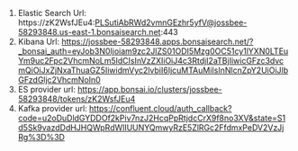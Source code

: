 1. Elastic Search Url: https://zK2WsfJEu4:PLSutiAbRWd2vmnGEzhr5yfV@jossbee-58293848.us-east-1.bonsaisearch.net:443
2. Kibana Url: https://jossbee-58293848.apps.bonsaisearch.net/?_bonsai_auth=eyJob3N0Ijoiam9zc2JlZS01ODI5Mzg0OC51cy1lYXN0LTEuYm9uc2Fpc2VhcmNoLm5ldCIsInVzZXIiOiJ4c3RtdjI2aTBjIiwicGFzc3dvcmQiOiJxZjNxaThuaGZ5IiwidmVyc2lvbiI6IjcuMTAuMiIsInNlcnZpY2UiOiJlbGFzdGljc2VhcmNoIn0
3. ES provider url: https://app.bonsai.io/clusters/jossbee-58293848/tokens/zK2WsfJEu4
4. Kafka provider url: https://confluent.cloud/auth_callback?code=u2oDuDldGYDDOf2kPiv7nzJ2HcqPpRtjdcCrX9f8no3XV&state=S1d5Sk9vazdDdHJHQWpRdWlIUUNYQmwyRzE5ZlRGc2FfdmxPeDV2VzJjRg%3D%3D